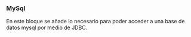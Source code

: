 ### MySql
En este bloque se añade lo necesario para poder acceder a una base de datos mysql por medio de JDBC.